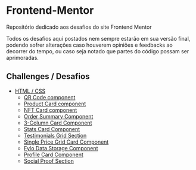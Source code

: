 # Frontend-Mentor

Repositório dedicado aos desafios do site Frontend Mentor

Todos os desafios aqui postados nem sempre estarão em sua versão final, podendo sofrer alterações caso houverem opiniões e feedbacks ao decorrer do tempo, ou caso seja notado que partes do código possam ser aprimoradas.

## Challenges / Desafios

- [HTML / CSS](#html-css)
  - [QR Code component](./QR%20Code%20Component)
  - [Product Card component](./Product%20Card%20Component)
  - [NFT Card component](./NFT%20Card%20Component)
  - [Order Summary Component](./Order%20Summary%20Component)
  - [3-Column Card Component](./3-Column%20Card%20Component)
  - [Stats Card Component](./Stats%20Card%20Component)
  - [Testimonials Grid Section](./Testimonials%20Grid%20Section)
  - [Single Price Grid Card Component](./Single%20Price%20Grid%20Card%20Component)
  - [Fylo Data Storage Component](./Fylo%20Data%20Storage%20Component)
  - [Profile Card Component](./Profile%20Card%20Component)
  - [Social Proof Section](./Social%20Proof%20Section)
